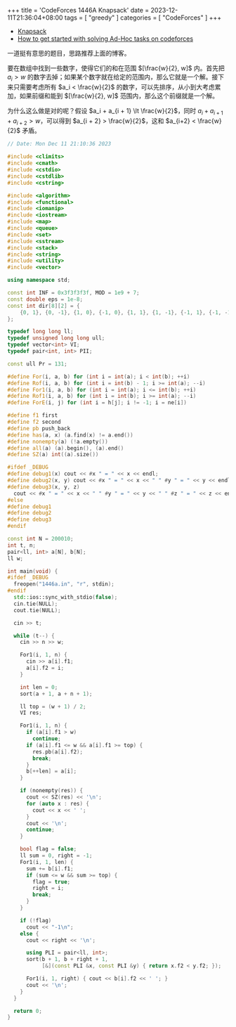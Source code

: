 +++
title = 'CodeForces 1446A Knapsack'
date = 2023-12-11T21:36:04+08:00
tags = [ "greedy" ]
categories = [ "CodeForces" ]
+++

- [Knapsack](https://vjudge.net/problem/CodeForces-1446a)
- [How to get started with solving Ad-Hoc tasks on codeforces](https://codeforces.com/blog/entry/85172)

一道挺有意思的题目，思路推荐上面的博客。

要在数组中找到一些数字，使得它们的和在范围 $[\frac{w}{2}, w]$ 内。首先把 $a_i > w$ 的数字去掉；如果某个数字就在给定的范围内，那么它就是一个解。接下来只需要考虑所有 $a_i < \frac{w}{2}$ 的数字，可以先排序，从小到大考虑累加，如果前缀和能到 $[\frac{w}{2}, w]$ 范围内，那么这个前缀就是一个解。

为什么这么做是对的呢？假设 $a_i + a_{i + 1} \lt \frac{w}{2}$，同时 $a_i + a_{i + 1} + a_{i + 2} > w$，可以得到 $a_{i + 2} > \frac{w}{2}$，这和 $a_{i+2} < \frac{w}{2}$ 矛盾。

```cpp
// Date: Mon Dec 11 21:10:36 2023

#include <climits>
#include <cmath>
#include <cstdio>
#include <cstdlib>
#include <cstring>

#include <algorithm>
#include <functional>
#include <iomanip>
#include <iostream>
#include <map>
#include <queue>
#include <set>
#include <sstream>
#include <stack>
#include <string>
#include <utility>
#include <vector>

using namespace std;

const int INF = 0x3f3f3f3f, MOD = 1e9 + 7;
const double eps = 1e-8;
const int dir[8][2] = {
    {0, 1}, {0, -1}, {1, 0}, {-1, 0}, {1, 1}, {1, -1}, {-1, 1}, {-1, -1},
};

typedef long long ll;
typedef unsigned long long ull;
typedef vector<int> VI;
typedef pair<int, int> PII;

const ull Pr = 131;

#define For(i, a, b) for (int i = int(a); i < int(b); ++i)
#define Rof(i, a, b) for (int i = int(b) - 1; i >= int(a); --i)
#define For1(i, a, b) for (int i = int(a); i <= int(b); ++i)
#define Rof1(i, a, b) for (int i = int(b); i >= int(a); --i)
#define ForE(i, j) for (int i = h[j]; i != -1; i = ne[i])

#define f1 first
#define f2 second
#define pb push_back
#define has(a, x) (a.find(x) != a.end())
#define nonempty(a) (!a.empty())
#define all(a) (a).begin(), (a).end()
#define SZ(a) int((a).size())

#ifdef _DEBUG
#define debug1(x) cout << #x " = " << x << endl;
#define debug2(x, y) cout << #x " = " << x << " " #y " = " << y << endl;
#define debug3(x, y, z)                                                        \
  cout << #x " = " << x << " " #y " = " << y << " " #z " = " << z << endl;
#else
#define debug1
#define debug2
#define debug3
#endif

const int N = 200010;
int t, n;
pair<ll, int> a[N], b[N];
ll w;

int main(void) {
#ifdef _DEBUG
  freopen("1446a.in", "r", stdin);
#endif
  std::ios::sync_with_stdio(false);
  cin.tie(NULL);
  cout.tie(NULL);

  cin >> t;

  while (t--) {
    cin >> n >> w;

    For1(i, 1, n) {
      cin >> a[i].f1;
      a[i].f2 = i;
    }

    int len = 0;
    sort(a + 1, a + n + 1);

    ll top = (w + 1) / 2;
    VI res;

    For1(i, 1, n) {
      if (a[i].f1 > w)
        continue;
      if (a[i].f1 <= w && a[i].f1 >= top) {
        res.pb(a[i].f2);
        break;
      }
      b[++len] = a[i];
    }

    if (nonempty(res)) {
      cout << SZ(res) << '\n';
      for (auto x : res) {
        cout << x << ' ';
      }
      cout << '\n';
      continue;
    }

    bool flag = false;
    ll sum = 0, right = -1;
    For1(i, 1, len) {
      sum += b[i].f1;
      if (sum <= w && sum >= top) {
        flag = true;
        right = i;
        break;
      }
    }

    if (!flag)
      cout << "-1\n";
    else {
      cout << right << '\n';

      using PLI = pair<ll, int>;
      sort(b + 1, b + right + 1,
           [&](const PLI &x, const PLI &y) { return x.f2 < y.f2; });

      For1(i, 1, right) { cout << b[i].f2 << ' '; }
      cout << '\n';
    }
  }

  return 0;
}
```